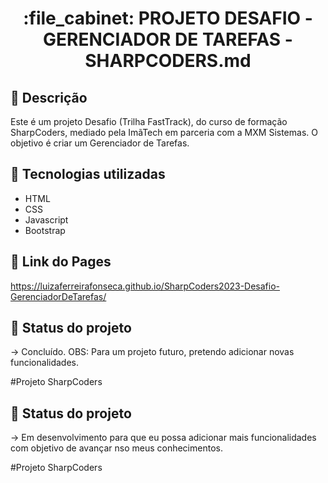
<h1 align="center">:file_cabinet: PROJETO  DESAFIO - GERENCIADOR DE TAREFAS - SHARPCODERS.md</h1>

## :memo: Descrição
Este é um projeto Desafio (Trilha FastTrack), do curso de formação SharpCoders, mediado pela ImãTech em parceria com a MXM Sistemas. 
O objetivo é criar um Gerenciador de Tarefas.

## :wrench: Tecnologias utilizadas
* HTML
* CSS
* Javascript
* Bootstrap

## :rocket: Link do Pages
https://luizaferreirafonseca.github.io/SharpCoders2023-Desafio-GerenciadorDeTarefas/

## :dart: Status do projeto

-> Concluído.
OBS: Para um projeto futuro, pretendo adicionar novas funcionalidades.


#Projeto SharpCoders


## :dart: Status do projeto

-> Em desenvolvimento para que eu possa adicionar mais funcionalidades com objetivo de avançar nso meus conhecimentos.


#Projeto SharpCoders
